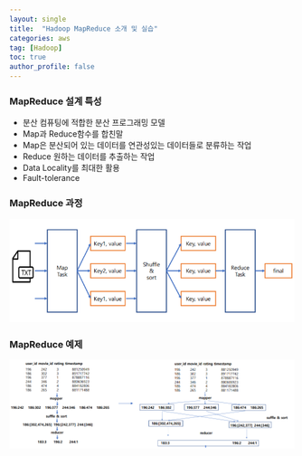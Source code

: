 ```yaml
---
layout: single
title:  "Hadoop MapReduce 소개 및 실습"
categories: aws
tag: [Hadoop]
toc: true
author_profile: false
---
```


### MapReduce 설계 특성
* 분산 컴퓨팅에 적합한 분산 프로그래밍 모델
* Map과 Reduce함수를 합친말
* Map은 분산되어 있는 데이터를 연관성있는 데이터들로 분류하는 작업
* Reduce 원하는 데이터를 추출하는 작업
* Data Locality를 최대한 활용
* Fault-tolerance

### MapReduce 과정

<img src="../../images/2022-07-19-aws-ex5/pic-1.png"> 

### MapReduce 예제

<img src="../../images/2022-07-19-aws-ex5/pic-2.png"> 

